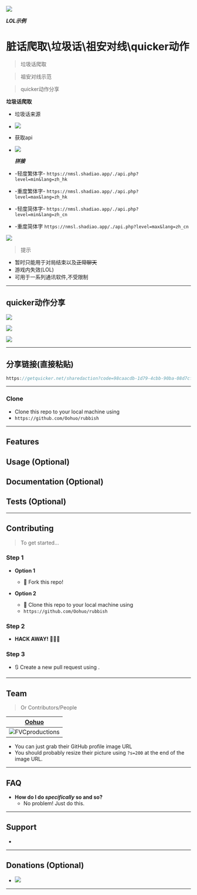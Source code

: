 ![](http://img.oohuo.com/Fryjlf4XGUI03j_2aCPUxu0xUzjw)



***LOL示例***

# 脏话爬取\垃圾话\祖安对线\quicker动作

> 垃圾话爬取

> 祖安对线示范

> quicker动作分享

**垃圾话爬取**

- 垃圾话来源

- ![](http://img.oohuo.com/FplY_0G2sno2bdOI74_H6yziFHCC)

- 获取api

- ![](http://img.oohuo.com/FqwDDCDhrXQSoBJjjYEfhslXqJC4)

  

  ***拼接***

 - -轻度繁体字-
  `https://nmsl.shadiao.app/./api.php?level=min&lang=zh_hk`
 - -重度繁体字-
  `https://nmsl.shadiao.app/./api.php?level=max&lang=zh_hk`
 - -轻度简体字-
  `https://nmsl.shadiao.app/./api.php?level=min&lang=zh_cn`
 - -重度简体字
  `https://nmsl.shadiao.app/./api.php?level=max&lang=zh_cn`



![](http://img.oohuo.com/FpY32sKBner0mmFuGaGbRRiHWSWc)




> 提示

- 暂时只能用于对局结束以及<s>正常聊天</s>
- 游戏内失效(LOL)
- 可用于一系列通讯软件,不受限制


---

## quicker动作分享

![](http://img.oohuo.com/FtDMK0cNAovaQCTEgbiwGPjxFO-E)



![](http://img.oohuo.com/FhbDKi1PNYwnBUS1YwWvZ5Zy7dw3)

![](http://img.oohuo.com/FnL9OmFLt7WpMVYU32fHAVv4OylZ)



---

## 分享链接(直接粘贴)

```javascript
https://getquicker.net/sharedaction?code=98caacdb-1d79-4cbb-90ba-08d7cf2c9c84
```

---



### Clone

- Clone this repo to your local machine using
- `https://github.com/Oohuo/rubbish`

---

## Features

## Usage (Optional)

## Documentation (Optional)

## Tests (Optional)

---

## Contributing

> To get started...

### Step 1

- **Option 1**
  - 🍴 Fork this repo!

- **Option 2**
  - 👯 Clone this repo to your local machine using
  -  `https://github.com/Oohuo/rubbish`

### Step 2

- **HACK AWAY!** 🔨🔨🔨

### Step 3

- 🔃 Create a new pull request using .

---

## Team

> Or Contributors/People

| <a href="https://github.com/Oohuo" target="_blank">**Oohuo**</a> |
| :----------------------------------------------------------: |
| ![FVCproductions](https://avatars2.githubusercontent.com/u/39831763?s=60&v=4) |

- You can just grab their GitHub profile image URL
- You should probably resize their picture using `?s=200` at the end of the image URL.

---

## FAQ

- **How do I do *specifically* so and so?**
  - No problem! Just do this.

---

## Support

- 

---

## Donations (Optional)

- ![](http://collect.oohuo.com/images/alipay_qrcode.jpg?197510b7905700e23e2fae139d0afd7c)

---

